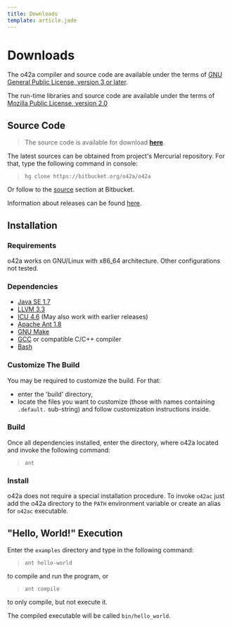 ```yaml
---
title: Downloads
template: article.jade
---
```


Downloads
==========

The o42a compiler and source code are available under the terms of 
[GNU General Public License, version 3 or later][GPL].

The run-time libraries and source code are available under the terms of
[Mozilla Public License, version 2.0][MPL]

[GPL]: http://gnu.org/licenses/gpl-3.0.html
[MPL]: http://www.mozilla.org/MPL/2.0


Source Code
-----------

> The source code is available for download
> **[here](http://bitbucket.org/o42a/o42a/downloads)**.

The latest sources can be obtained from project's Mercurial repository.
For that, type the following command in console:

> `hg clone https://bitbucket.org/o42a/o42a`

Or follow to the [source](http://bitbucket.org/o42a/o42a/src) section
at Bitbucket.

Information about releases can be found [here](../releases/index.html).


Installation
------------

### Requirements ###

o42a works on GNU/Linux with x86_64 architecture.
Other configurations not tested.


### Dependencies ###

* [Java SE 1.7](http://www.oracle.com/technetwork/java/index.html)
* [LLVM 3.3](http://llvm.org)
* [ICU 4.6](http://icu-project.org) (May also work with earlier releases)
* [Apache Ant 1.8](http://ant.apache.org/)
* [GNU Make](http://gnu.org/software/make/)
* [GCC](http://gnu.org/software/gcc/) or compatible C/C++ compiler
* [Bash](http://gnu.org/software/bash/)


### Customize The Build ###

You may be required to customize the build. For that:

* enter the 'build' directory,
* locate the files you want to customize (those with names containing
  `.default.` sub-string) and follow customization instructions inside.


### Build ###

Once all dependencies installed, enter the directory, where o42a located
and invoke the following command:

> `ant`


### Install ###

o42a does not require a special installation procedure. To invoke `o42ac`
just add the o42a directory to the `PATH` environment variable or create
an alias for `o42ac` executable.


"Hello, World!" Execution
--------------------------

Enter the `examples` directory and type in the following command:

> `ant hello-world`

to compile and run the program, or

> `ant compile`

to only compile, but not execute it.

The compiled executable will be called `bin/hello_world`.
